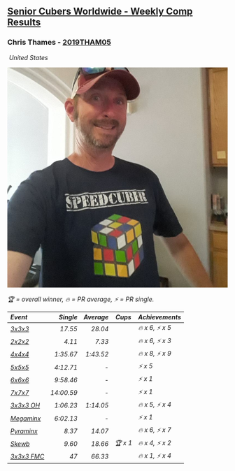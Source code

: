 <style>table {white-space: nowrap;}</style>
<link rel="stylesheet" type="text/css" href="/scw-comp/css/flags.css" />

## [Senior Cubers Worldwide - Weekly Comp Results](/scw-comp/results/)
### Chris Thames - [2019THAM05](https://www.worldcubeassociation.org/persons/2019THAM05)

<i class="flag flag-US" />&nbsp;United States

![Chris Thames](1606082430.jpg)

<span style="white-space: nowrap;">🏆 = overall winner</span>, <span style="white-space: nowrap;">🔥 = PR average</span>, <span style="white-space: nowrap;">⚡ = PR single</span>.

| Event | Single | Average | Cups | Achievements|
| :-- | --: | --: | :--: | :-- |
| [3x3x3](333.md) | 17.55 | 28.04 |  | 🔥 x 6, ⚡ x 5 |
| [2x2x2](222.md) | 4.11 | 7.33 |  | 🔥 x 6, ⚡ x 3 |
| [4x4x4](444.md) | 1:35.67 | 1:43.52 |  | 🔥 x 8, ⚡ x 9 |
| [5x5x5](555.md) | 4:12.71 | - |  | ⚡ x 5 |
| [6x6x6](666.md) | 9:58.46 | - |  | ⚡ x 1 |
| [7x7x7](777.md) | 14:00.59 | - |  | ⚡ x 1 |
| [3x3x3 OH](333oh.md) | 1:06.23 | 1:14.05 |  | 🔥 x 5, ⚡ x 4 |
| [Megaminx](minx.md) | 6:02.13 | - |  | ⚡ x 1 |
| [Pyraminx](pyram.md) | 8.37 | 14.07 |  | 🔥 x 6, ⚡ x 7 |
| [Skewb](skewb.md) | 9.60 | 18.66 | 🏆 x 1 | 🔥 x 4, ⚡ x 2 |
| [3x3x3 FMC](333fm.md) | 47 | 66.33 |  | 🔥 x 1, ⚡ x 4 |

<!-- Global site tag (gtag.js) - Google Analytics -->
<script async src="https://www.googletagmanager.com/gtag/js?id=UA-86348435-3"></script>
<script>window.dataLayer = window.dataLayer || []; function gtag() {dataLayer.push(arguments);} gtag('js', new Date()); gtag('config', 'UA-86348435-3');</script>
